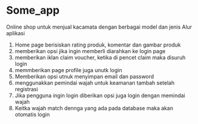# Some_app
Online shop untuk menjual kacamata dengan berbagai model dan jenis
Alur aplikasi
1. Home page berisiskan rating produk, komentar dan gambar produk
2. memberikan opsi jika ingin memberli diarahkan ke login page
3. memberikan iklan claim voucher, ketika di pencet claim maka disuruh login
4. memmberikan page profile juga unutk login
5. Memberikan opsi utnuk menyimpan email dan password
6. menggunakkan pemindai wajah untuk keamanan tambah setelah registrasi
7. Jika pengguna ingin login diberikan opsi juga login dengan memindai wajah
8. Keitka wajah match dennga yang ada pada database maka akan otomatis login
